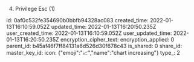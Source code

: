 4. Privilege Esc (1)

id: 0af0c532fe354690b0bbfb94328ac083
created_time: 2022-01-13T16:10:59.052Z
updated_time: 2022-01-13T16:20:50.235Z
user_created_time: 2022-01-13T16:10:59.052Z
user_updated_time: 2022-01-13T16:20:50.235Z
encryption_cipher_text: 
encryption_applied: 0
parent_id: b45af46f7ff84131a6d526d30f678c43
is_shared: 0
share_id: 
master_key_id: 
icon: {"emoji":"📈","name":"chart increasing"}
type_: 2